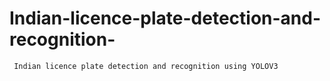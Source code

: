 # Indian-licence-plate-detection-and-recognition-
     Indian licence plate detection and recognition using YOLOV3
